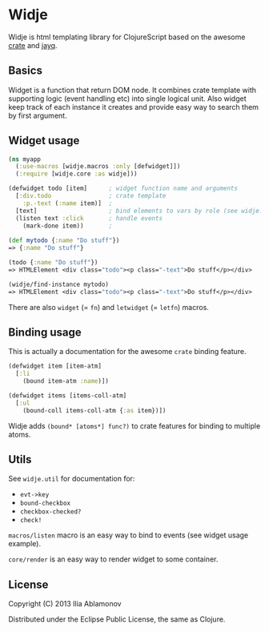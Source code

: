 # Widje

Widje is html templating library for ClojureScript based on the awesome [crate](https://github.com/ibdknox/crate/) and [jayq](https://github.com/ibdknox/jayq/).

## Basics

Widget is a function that return DOM node. It combines crate template with supporting logic (event handling etc) into single logical unit. Also widget keep track of each instance it creates and provide easy way to search them by first argument.

## Widget usage

```clojure
(ns myapp
  (:use-macros [widje.macros :only [defwidget]])
  (:require [widje.core :as widje]))

(defwidget todo [item]      ; widget function name and arguments
  [:div.todo                ; crate template
    :p.-text (:name item)]  ;
  [text]                    ; bind elements to vars by role (see widje.role)
  (listen text :click       ; handle events
    (mark-done item))       ;
  
(def mytodo {:name "Do stuff"})
=> {:name "Do stuff"}

(todo {:name "Do stuff"})
=> HTMLElement <div class="todo"><p class="-text">Do stuff</p></div>

(widje/find-instance mytodo)
=> HTMLElement <div class="todo"><p class="-text">Do stuff</p></div>
```

There are also `widget` (= `fn`) and `letwidget` (= `letfn`) macros.

## Binding usage

This is actually a documentation for the awesome `crate` binding feature.

```clojure
(defwidget item [item-atm]
  [:li
    (bound item-atm :name)])

(defwidget items [items-coll-atm]
  [:ul
    (bound-coll items-coll-atm {:as item})])
```

Widje adds `(bound* [atoms*] func?)` to crate features for binding to multiple atoms.

## Utils

See `widje.util` for documentation for:

- `evt->key`
- `bound-checkbox`
- `checkbox-checked?`
- `check!`

`macros/listen` macro is an easy way to bind to events (see widget usage example).

`core/render` is an easy way to render widget to some container.

## License

Copyright (C) 2013 Ilia Ablamonov

Distributed under the Eclipse Public License, the same as Clojure.
